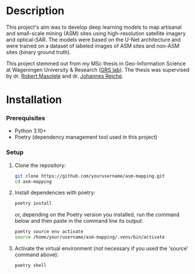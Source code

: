 # Description
This project's aim was to develop deep learning models to map artisanal and small-scale mining (ASM) sites using high-resolution satellite imagery and optical-SAR. The models were based on the U-Net architecture and were trained on a dataset of labeled images of ASM sites and non-ASM sites (binary ground truth).

This project stemmed out from my MSc thesis in Geo-Information Science at Wageningen University & Research ([GRS lab](https://www.wur.nl/en/Research-Results/Chair-groups/Environmental-Sciences/Laboratory-of-Geo-information-Science-and-Remote-Sensing.htm)). The thesis was supervised by dr. [Robert Masolele](https://www.wur.nl/en/persons/robert-masolele.htm) and dr. [Johannes Reiche](https://www.wur.nl/nl/en/personen/johannes-reiche.htm).

# Installation 

### Prerequisites

- Python 3.10+
- Poetry (dependency management tool used in this project)

### Setup
1. Clone the repository:
   ```bash
   git clone https://github.com/yourusername/asm-mapping.git
   cd asm-mapping

2. Install dependencies with poetry:
      ```bash
      poetry install
      ```
      or, depending on the Poetry version you installed, run the command below and then paste in the command line its output:
      ```bash
      poetry source env activate
      source /home/your/username/asm-mapping/.venv/bin/activate

3. Activate the virtual environment (not necessary if you used the 'source' command above):
   ```bash
   poetry shell
   ```
